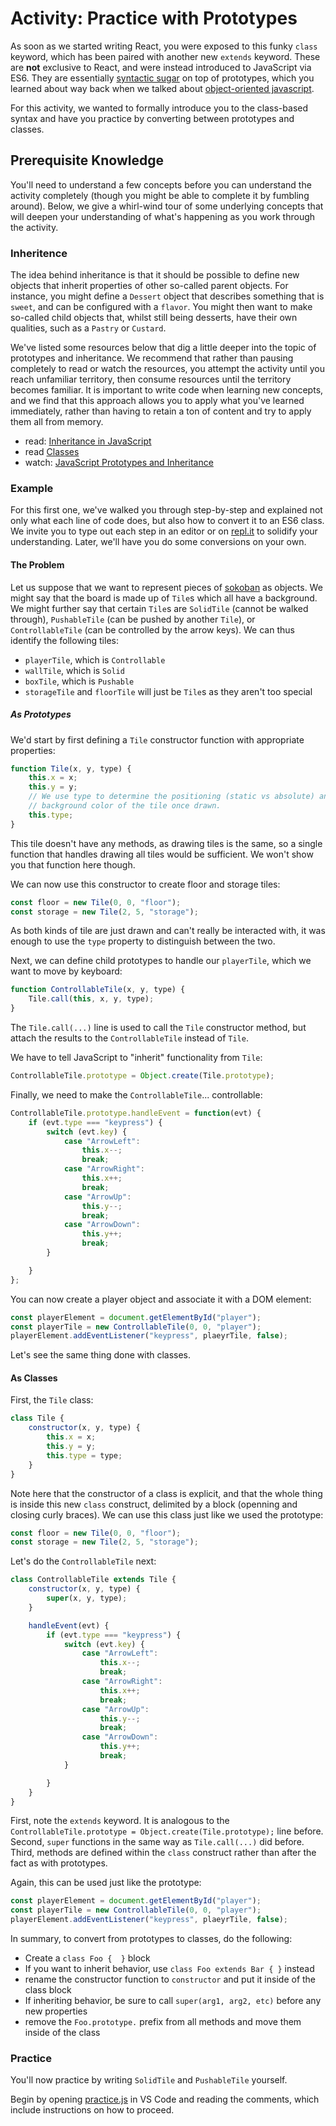 # Activity: Practice with Prototypes

As soon as we started writing React, you were exposed to this funky `class`
keyword, which has been paired with another new `extends` keyword. These are
__not__ exclusive to React, and were instead introduced to JavaScript via ES6.
They are essentially [syntactic sugar](https://en.wikipedia.org/wiki/Syntactic_sugar)
on top of prototypes, which you learned about way back when we talked about
[object-oriented javascript](https://developer.mozilla.org/en-US/docs/Learn/JavaScript/Objects/Object-oriented_JS).

For this activity, we wanted to formally introduce you to the class-based syntax
and have you practice by converting between prototypes and classes.


## Prerequisite Knowledge

You'll need to understand a few concepts before you can understand the activity
completely (though you might be able to complete it by fumbling around). Below,
we give a whirl-wind tour of some underlying concepts that will deepen your
understanding of what's happening as you work through the activity.

### Inheritence

The idea behind inheritance is that it should be possible to define new objects
that inherit properties of other so-called parent objects. For instance, you
might define a `Dessert` object that describes something that is `sweet`, and can
be configured with a `flavor`. You might then want to make so-called child
objects that, whilst still being desserts, have their own qualities, such as a
`Pastry` or `Custard`.

We've listed some resources below that dig a little deeper into the topic of
prototypes and inheritance. We recommend that rather than pausing completely to
read or watch the resources, you attempt the activity until you reach unfamiliar
territory, then consume resources until the territory becomes familiar. It is
important to write code when learning new concepts, and we find that this
approach allows you to apply what you've learned immediately, rather than having
to retain a ton of content and try to apply them all from memory.

- read: [Inheritance in JavaScript](https://developer.mozilla.org/en-US/docs/Learn/JavaScript/Objects/Inheritance)
- read [Classes](https://developer.mozilla.org/en-US/docs/Web/JavaScript/Reference/Classes)
- watch: [JavaScript Prototypes and Inheritance](https://app.pluralsight.com/player?course=javascript-objects-prototypes&author=jim-cooper&name=javascript-objects-prototypes-m3&clip=0&mode=live)

### Example 

For this first one, we've walked you through step-by-step and explained not only
what each line of code does, but also how to convert it to an ES6 class. We
invite you to type out each step in an editor or on [repl.it](https://repl.it/languages/javascript) to solidify your
understanding. Later, we'll have you do some conversions on your own.

#### The Problem

Let us suppose that we want to represent pieces of [sokoban]() as objects. We
might say that the board is made up of `Tile`s which all have a background.  We
might further say that certain `Tile`s are `SolidTile` (cannot be walked
through), `PushableTile` (can be pushed by another `Tile`), or `ControllableTile`
(can be controlled by the arrow keys). We can thus identify the following tiles:

- `playerTile`, which is `Controllable`
- `wallTile`, which is `Solid`
- `boxTile`, which is `Pushable`
- `storageTile` and `floorTile` will just be `Tile`s as they aren't too special

##### As Prototypes

We'd start by first defining a `Tile` constructor function with appropriate properties:

```javascript
function Tile(x, y, type) {
    this.x = x;
    this.y = y;
    // We use type to determine the positioning (static vs absolute) and
    // background color of the tile once drawn.
    this.type;
}
```

This tile doesn't have any methods, as drawing tiles is the same, so a single
function that handles drawing all tiles would be sufficient. We won't show you
that function here though.

We can now use this constructor to create floor and storage tiles:

```javascript
const floor = new Tile(0, 0, "floor");
const storage = new Tile(2, 5, "storage");
```

As both kinds of tile are just drawn and can't really be interacted with, it was
enough to use the `type` property to distinguish between the two.

Next, we can define child prototypes to handle our `playerTile`, which we want
to move by keyboard:

```javascript
function ControllableTile(x, y, type) {
    Tile.call(this, x, y, type);
}
```

The `Tile.call(...)` line is used to call the `Tile` constructor method, but
attach the results to the `ControllableTile` instead of `Tile`.

We have to tell JavaScript to "inherit" functionality from `Tile`:

```javascript
ControllableTile.prototype = Object.create(Tile.prototype);
```

Finally, we need to make the `ControllableTile`... controllable:
```javascript
ControllableTile.prototype.handleEvent = function(evt) {
    if (evt.type === "keypress") {
        switch (evt.key) {
            case "ArrowLeft": 
                this.x--;
                break;
            case "ArrowRight":
                this.x++;
                break;
            case "ArrowUp":
                this.y--;
                break;
            case "ArrowDown":
                this.y++;
                break;
        }

    }
};
```

You can now create a player object and associate it with a DOM element:
```javascript
const playerElement = document.getElementById("player");
const playerTile = new ControllableTile(0, 0, "player");
playerElement.addEventListener("keypress", plaeyrTile, false);
```

Let's see the same thing done with classes.

#### As Classes

First, the `Tile` class:
```javascript
class Tile {
    constructor(x, y, type) {
        this.x = x;
        this.y = y;
        this.type = type;
    }
}
```

Note here that the constructor of a class is explicit, and that the whole thing
is inside this new `class` construct, delimited by a block (openning and closing
curly braces). We can use this class just like we used the prototype:

```javascript
const floor = new Tile(0, 0, "floor");
const storage = new Tile(2, 5, "storage");
```

Let's do the `ControllableTile` next:

```javascript
class ControllableTile extends Tile {
    constructor(x, y, type) {
        super(x, y, type);
    }

    handleEvent(evt) {
        if (evt.type === "keypress") {
            switch (evt.key) {
                case "ArrowLeft": 
                    this.x--;
                    break;
                case "ArrowRight":
                    this.x++;
                    break;
                case "ArrowUp":
                    this.y--;
                    break;
                case "ArrowDown":
                    this.y++;
                    break;
            }

        }
    }
}
```

First, note the `extends` keyword. It is analogous to the
`ControllableTile.prototype = Object.create(Tile.prototype);` line before.
Second, `super` functions in the same way as `Tile.call(...)` did before. Third,
methods are defined within the `class` construct rather than after the fact as
with prototypes.

Again, this can be used just like the prototype:
```javascript
const playerElement = document.getElementById("player");
const playerTile = new ControllableTile(0, 0, "player");
playerElement.addEventListener("keypress", plaeyrTile, false);
```

In summary, to convert from prototypes to classes, do the following:
- Create a `class Foo {  }` block
- If you want to inherit behavior, use `class Foo extends Bar { }` instead
- rename the constructor function to `constructor` and put it inside of the
    class block
- If inheriting behavior, be sure to call `super(arg1, arg2, etc)` before any
    new properties
- remove the `Foo.prototype.` prefix from all methods and move them inside of
    the class

### Practice

You'll now practice by writing `SolidTile` and `PushableTile` yourself.

Begin by opening [practice.js](practice.js) in VS Code and reading the
comments, which include instructions on how to proceed.
